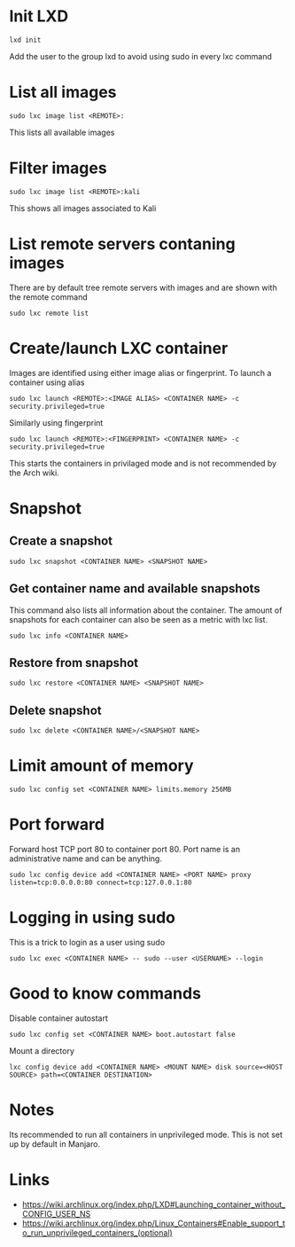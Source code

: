 # Init LXD

	lxd init

Add the user to the group lxd to avoid using sudo in every lxc command

# List all images

	sudo lxc image list <REMOTE>:

This lists all available images

# Filter images

	sudo lxc image list <REMOTE>:kali

This shows all images associated to Kali

# List remote servers contaning images

There are by default tree remote servers with images and are shown with the
remote command

	sudo lxc remote list

# Create/launch LXC container

Images are identified using either image alias or fingerprint.
To launch a container using alias

	sudo lxc launch <REMOTE>:<IMAGE ALIAS> <CONTAINER NAME> -c security.privileged=true

Similarly using fingerprint

	sudo lxc launch <REMOTE>:<FINGERPRINT> <CONTAINER NAME> -c security.privileged=true

This starts the containers in privilaged mode and is not recommended by the
Arch wiki.

# Snapshot

## Create a snapshot

	sudo lxc snapshot <CONTAINER NAME> <SNAPSHOT NAME>

## Get container name and available snapshots

This command also lists all information about the container. The amount of
snapshots for each container can also be seen as a metric with lxc list.

	sudo lxc info <CONTAINER NAME>

## Restore from snapshot

	sudo lxc restore <CONTAINER NAME> <SNAPSHOT NAME>

## Delete snapshot

	sudo lxc delete <CONTAINER NAME>/<SNAPSHOT NAME>

# Limit amount of memory

	sudo lxc config set <CONTAINER NAME> limits.memory 256MB

# Port forward

Forward host TCP port 80 to container port 80.
Port name is an administrative name and can be anything.

	sudo lxc config device add <CONTAINER NAME> <PORT NAME> proxy listen=tcp:0.0.0.0:80 connect=tcp:127.0.0.1:80

# Logging in using sudo

This is a trick to login as a user using sudo

	sudo lxc exec <CONTAINER NAME> -- sudo --user <USERNAME> --login

# Good to know commands

Disable container autostart

	sudo lxc config set <CONTAINER NAME> boot.autostart false

Mount a directory

	lxc config device add <CONTAINER NAME> <MOUNT NAME> disk source=<HOST SOURCE> path=<CONTAINER DESTINATION>

# Notes

Its recommended to run all containers in unprivileged mode.
This is not set up by default in Manjaro.

# Links

  * https://wiki.archlinux.org/index.php/LXD#Launching_container_without_CONFIG_USER_NS
  * https://wiki.archlinux.org/index.php/Linux_Containers#Enable_support_to_run_unprivileged_containers_(optional)

